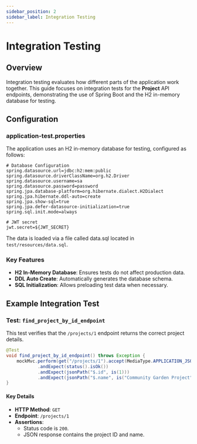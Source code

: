 ```yaml
---
sidebar_position: 2
sidebar_label: Integration Testing
---
```


# Integration Testing

## Overview

Integration testing evaluates how different parts of the application work together. This guide focuses on integration tests for the **Project** API endpoints, demonstrating the use of Spring Boot and the H2 in-memory database for testing.

## Configuration

### application-test.properties

The application uses an H2 in-memory database for testing, configured as follows:

```properties
# Database Configuration
spring.datasource.url=jdbc:h2:mem:public
spring.datasource.driverClassName=org.h2.Driver
spring.datasource.username=sa
spring.datasource.password=password
spring.jpa.database-platform=org.hibernate.dialect.H2Dialect
spring.jpa.hibernate.ddl-auto=create
spring.jpa.show-sql=true
spring.jpa.defer-datasource-initialization=true
spring.sql.init.mode=always

# JWT secret
jwt.secret=${JWT_SECRET}
```

The data is loaded via a file called data.sql located in `test/resources/data.sql`.

### Key Features
- **H2 In-Memory Database**: Ensures tests do not affect production data.
- **DDL Auto Create**: Automatically generates the database schema.
- **SQL Initialization**: Allows preloading test data when necessary.

## Example Integration Test

### Test: `find_project_by_id_endpoint`

This test verifies that the `/projects/1` endpoint returns the correct project details.

```java
@Test
void find_project_by_id_endpoint() throws Exception {
    mockMvc.perform(get("/projects/1").accept(MediaType.APPLICATION_JSON))
            .andExpect(status().isOk())
            .andExpect(jsonPath("$.id", is(1)))
            .andExpect(jsonPath("$.name", is("Community Garden Project")));
}
```

#### Key Details
- **HTTP Method**: `GET`
- **Endpoint**: `/projects/1`
- **Assertions**:
  - Status code is `200`.
  - JSON response contains the project ID and name.